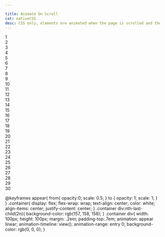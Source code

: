 ```yaml
---

title: Animate On Scroll 
cat: nativeCSS
desc: CSS only, elements are animated when the page is scrolled and they enter the viewport. 
---
```


<html-code>
<div class="container">
  <div>1</div>
  <div>2</div>
  <div>3</div>
  <div>4</div>
  <div>5</div>
  <div>6</div>
  <div>7</div>
  <div>8</div>
  <div>9</div>
  <div>10</div>
  <div>11</div>
  <div>12</div>
  <div>13</div>
  <div>14</div>
  <div>15</div>
  <div>16</div>
  <div>17</div>
  <div>18</div>
  <div>19</div>
  <div>20</div>
  <div>21</div>
  <div>22</div>
  <div>23</div>
  <div>24</div>
  <div>25</div>
  <div>26</div>
  <div>27</div>
  <div>28</div>
  <div>29</div>
  <div>30</div>
</div>
</html-code>

<css-code>

@keyframes appear{
  from{
    opacity:0;
    scale: 0.5;
  }
  to {
    opacity: 1;
    scale: 1;
  }
}
.container{
  display: flex;
  flex-wrap: wrap;
  text-align: center;
  color: white;
  align-items: center;
  justify-content: center;
}
.container div:nth-last-child(2n){ 
  background-color: rgb(157, 158, 158);
}
.container div{
  width: 100px;
  height: 100px;
  margin: .2em;
  padding-top:.7em;
  animation: appear linear;
  animation-timeline: view();
  animation-range: entry 0;
  background-color: rgb(0, 0, 0);
}

</css-code>


